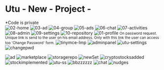 
# Utu - New - Project - 

*Code is private
</br>
<img src="https://i.ibb.co/wg0Jc11/02-home.png" alt="02-home" border="0">
<img src="https://i.ibb.co/S364Bbk/03-ad.png" alt="03-ad" border="0">
<img src="https://i.ibb.co/4ZcxcXK/04-group.png" alt="04-group" border="0">
<img src="https://i.ibb.co/vdmbCS1/05-ads.png" alt="05-ads" border="0">
<img src="https://i.ibb.co/kmRkCxk/06-chat.png" alt="06-chat" border="0">
<img src="https://i.ibb.co/XWkgS8q/07-activities.png" alt="07-activities" border="0">
<img src="https://i.ibb.co/RC3W7Qd/08-admin.png" alt="08-admin" border="0">
<img src="https://i.ibb.co/nkvgJb5/09-settings.png" alt="09-settings" border="0">
<img src="https://i.ibb.co/Pg5fhx7/10-repository.png" alt="10-repository" border="0">
<img src="https://i.ibb.co/x1htHQ8/01-profile.png" alt="01-profile" border="0">
<small>On password request. Unique link is send to the user on his email address. Only with this link the user can access too 'Change Password' form.</small>
<img src="https://i.ibb.co/dQ1kVFG/tinymce-Imp.png" alt="tinymce-Imp" border="0">
<img src="https://i.ibb.co/8j4XcQT/adminpanel.png" alt="adminpanel" border="0">
<img src="https://i.ibb.co/zR1hdnB/utu-settings.png" alt="utu-settings" border="0">
<img src="https://i.ibb.co/CwR2bKD/changepwd.png" alt="changepwd" border="0">

<img src="https://i.ibb.co/tL19rwt/ad.png" alt="ad" border="0">
<img src="https://i.ibb.co/MZDBQt7/marketplace.png" alt="marketplace" border="0">
<img src="https://i.ibb.co/Ld4fj2r/storagerepo.png" alt="storagerepo" border="0">
<img src="https://i.ibb.co/18Tz5yV/newSet.png" alt="newSet" border="0">
<img src="https://i.ibb.co/SxBRd1m/cryptostocksadded.png" alt="cryptostocksadded" border="0">
<img src="https://i.ibb.co/jbhbH7G/stockimplemented.png" alt="stockimplemented" border="0">
<img src="https://i.ibb.co/5s4YnHv/utu-ss.png" alt="utu-ss" border="0">
<img src="https://i.ibb.co/KsL7Jpz/bbzzzzzz.png" alt="bbzzzzzz" border="0">
<img src="https://i.ibb.co/X25MjCj/chat.png" alt="chat" border="0">
<img src="https://i.ibb.co/Mn1HC4R/nudges.png" alt="nudges" border="0">
